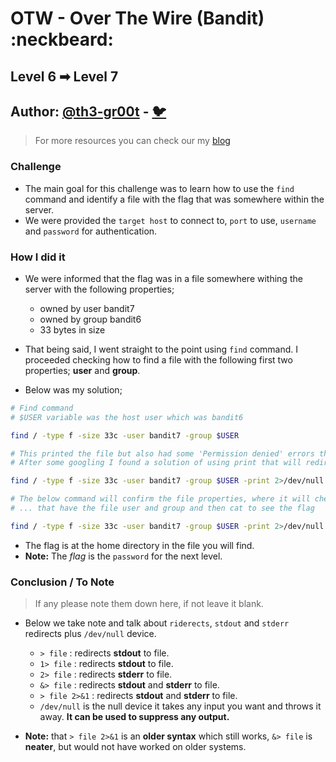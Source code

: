 # OTW - Over The Wire (Bandit) :neckbeard:

## Level 6 ➡ Level 7
## Author: [@th3-gr00t](https://th33-gr00t.tk/) -  [:bird:](https://twitter.com/th3_gr00t/)

> For more resources you can check our my [blog](https://th33gr00t.blogspot.com/)

### Challenge

- The main goal for this challenge was to learn how to use the `find` command and identify a file with the flag that was somewhere within the server. 
- We were provided the `target host` to connect to, `port` to use, `username` and `password` for authentication.

### How I did it

- We were informed that the flag was in a file somewhere withing the server with the following properties;
  - owned by user bandit7
  - owned by group bandit6
  - 33 bytes in size

- That being said, I went straight to the point using `find` command. I proceeded checking how to find a file with the following first two properties; **user** and **group**.
- Below was my solution;

```sh
# Find command
# $USER variable was the host user which was bandit6

find / -type f -size 33c -user bandit7 -group $USER

# This printed the file but also had some 'Permission denied' errors that filled the screen soo much
# After some googling I found a solution of using print that will redirect `stderr` to `/dev/null` device.

find / -type f -size 33c -user bandit7 -group $USER -print 2>/dev/null

# The below command will confirm the file properties, where it will check the size, list file properties ...
# ... that have the file user and group and then cat to see the flag

find / -type f -size 33c -user bandit7 -group $USER -print 2>/dev/null -exec wc -c {} + -exec ls -l {} + -exec cat {} +
```


- The flag is at the home directory in the file you will find.
- **Note:** The *flag* is the `password` for the next level.

### Conclusion / To Note

> If any please note them down here, if not leave it blank.

- Below we take note and talk about `riderects`, `stdout` and `stderr` redirects plus `/dev/null` device.
  - `> file` : redirects **stdout** to file.
  - `1> file` : redirects **stdout** to file.
  - `2> file` : redirects **stderr** to file.
  - `&> file` :  redirects **stdout** and **stderr** to file.
  - `> file 2>&1` : redirects **stdout** and **stderr** to file.
  - `/dev/null` is the null device it takes any input you want and throws it away. **It can be used to suppress any output.**

- **Note:** that `> file 2>&1` is an **older syntax** which still works, `&> file` is **neater**, but would not have worked on older systems.
